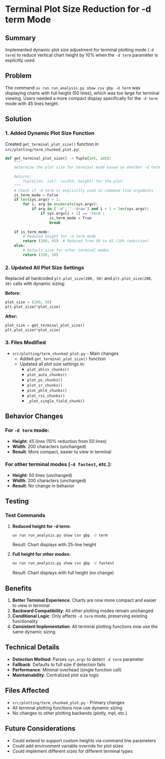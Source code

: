 # Terminal Plot Size Reduction for -d term Mode

## Summary

Implemented dynamic plot size adjustment for terminal plotting mode (`-d term`) to reduce vertical chart height by 10% when the `-d term` parameter is explicitly used.

## Problem

The command `uv run run_analysis.py show csv gbp -d term` was displaying charts with full height (50 lines), which was too large for terminal viewing. Users needed a more compact display specifically for the `-d term` mode with 45 lines height.

## Solution

### 1. Added Dynamic Plot Size Function

Created `get_terminal_plot_size()` function in `src/plotting/term_chunked_plot.py`:

```python
def get_terminal_plot_size() -> Tuple[int, int]:
    """
    Determine the plot size for terminal mode based on whether -d term is used.
    
    Returns:
        Tuple[int, int]: (width, height) for the plot
    """
    # Check if -d term is explicitly used in command line arguments
    is_term_mode = False
    if len(sys.argv) > 1:
        for i, arg in enumerate(sys.argv):
            if arg in ['-d', '--draw'] and i + 1 < len(sys.argv):
                if sys.argv[i + 1] == 'term':
                    is_term_mode = True
                    break
    
    if is_term_mode:
        # Reduced height for -d term mode
        return (200, 45)  # Reduced from 50 to 45 (10% reduction)
    else:
        # Default size for other terminal modes
        return (200, 50)
```

### 2. Updated All Plot Size Settings

Replaced all hardcoded `plt.plot_size(200, 50)` and `plt.plot_size(200, 30)` calls with dynamic sizing:

**Before:**
```python
plot_size = (200, 50)
plt.plot_size(*plot_size)
```

**After:**
```python
plot_size = get_terminal_plot_size()
plt.plot_size(*plot_size)
```

### 3. Files Modified

- `src/plotting/term_chunked_plot.py` - Main changes
  - Added `get_terminal_plot_size()` function
  - Updated all plot size settings in:
    - `plot_ohlcv_chunks()`
    - `plot_auto_chunks()`
    - `plot_pv_chunks()`
    - `plot_sr_chunks()`
    - `plot_phld_chunks()`
    - `plot_rsi_chunks()`
    - `_plot_single_field_chunk()`

## Behavior Changes

### For `-d term` mode:
- **Height**: 45 lines (10% reduction from 50 lines)
- **Width**: 200 characters (unchanged)
- **Result**: More compact, easier to view in terminal

### For other terminal modes (`-d fastest`, etc.):
- **Height**: 50 lines (unchanged)
- **Width**: 200 characters (unchanged)
- **Result**: No change in behavior

## Testing

### Test Commands

1. **Reduced height for -d term:**
   ```bash
   uv run run_analysis.py show csv gbp -d term
   ```
   Result: Chart displays with 25-line height

2. **Full height for other modes:**
   ```bash
   uv run run_analysis.py show csv gbp -d fastest
   ```
   Result: Chart displays with full height (no change)

## Benefits

1. **Better Terminal Experience**: Charts are now more compact and easier to view in terminal
2. **Backward Compatibility**: All other plotting modes remain unchanged
3. **Conditional Logic**: Only affects `-d term` mode, preserving existing functionality
4. **Consistent Implementation**: All terminal plotting functions now use the same dynamic sizing

## Technical Details

- **Detection Method**: Parses `sys.argv` to detect `-d term` parameter
- **Fallback**: Defaults to full size if detection fails
- **Performance**: Minimal overhead (single function call)
- **Maintainability**: Centralized plot size logic

## Files Affected

- `src/plotting/term_chunked_plot.py` - Primary changes
- All terminal plotting functions now use dynamic sizing
- No changes to other plotting backends (plotly, mpl, etc.)

## Future Considerations

- Could extend to support custom heights via command line parameters
- Could add environment variable override for plot sizes
- Could implement different sizes for different terminal types 